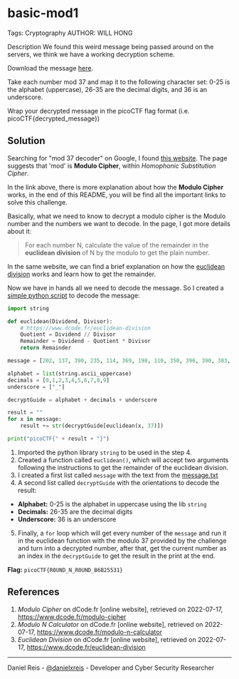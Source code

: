 # basic-mod1
Tags: Cryptography
AUTHOR: WILL HONG

Description
We found this weird message being passed around on the servers, we think we have a working decryption scheme.

Download the message [here](message.txt).

Take each number mod 37 and map it to the following character set: 0-25 is the alphabet (uppercase), 26-35 are the decimal digits, and 36 is an underscore.

Wrap your decrypted message in the picoCTF flag format (i.e. picoCTF{decrypted_message})

## Solution

Searching for "mod 37 decoder" on Google, I found [this website](https://www.dcode.fr/modulo-cipher). The page suggests that 'mod' is **Modulo Cipher**, within *Homophonic Substitution Cipher*. 

In the link above, there is more explanation about how the **Modulo Cipher** works, in the end of this README, you will be find all the important links to solve this challenge.

Basically, what we need to know to decrypt a modulo cipher is the Modulo number and the numbers we want to decode. In the page, I got more details about it:

> For each number N, calculate the value of the remainder in the **euclidean division** of N by the modulo to get the plain number.

In the same website, we can find a brief explanation on how the [euclidean division](https://www.dcode.fr/euclidean-division) works and learn how to get the remainder.

Now we have in hands all we need to decode the message. So I created a [simple python script](decode_euclidean.py) to decode the message:

```python
import string

def euclidean(Dividend, Divisor):
    # https://www.dcode.fr/euclidean-division
    Quotient = Dividend // Divisor
    Remainder = Dividend - Quotient * Divisor
    return Remainder

message = [202, 137, 390, 235, 114, 369, 198, 110, 350, 396, 390, 383, 225, 258, 38, 291, 75, 324, 401, 142, 288, 397]

alphabet = list(string.ascii_uppercase)
decimals = [0,1,2,3,4,5,6,7,8,9]
underscore = ["_"]

decryptGuide = alphabet + decimals + underscore

result = ""
for x in message:
    result += str(decryptGuide[euclidean(x, 37)])

print("picoCTF{" + result + "}")
```

1. Imported the python library ``string`` to be used in the step 4.
2. Created a function called ``euclidean()``, which will accept two arguments following the instructions to get the remainder of the euclidean division.
3. I created a first list called ``message`` with the text from the [message.txt](message.txt)
4. A second list called ``decryptGuide`` with the orientations to decode the result: 

- **Alphabet:** 0-25 is the alphabet in uppercase using the lib ``string``
- **Decimals:** 26-35 are the decimal digits
- **Underscore:** 36 is an underscore

5. Finally, a ``for`` loop which will get every number of the ``message`` and run it in the euclidean function with the modulo 37 provided by the challenge and turn into a decrypted number, after that, get the current number as an index in the ``decryptGuide`` to get the result in the print at the end.

**Flag:** ``picoCTF{R0UND_N_R0UND_B6B25531}``

## References

1. *Modulo Cipher* on dCode.fr [online website], retrieved on 2022-07-17, https://www.dcode.fr/modulo-cipher
2. *Modulo N Calculator* on dCode.fr [online website], retrieved on 2022-07-17, https://www.dcode.fr/modulo-n-calculator
3. *Euclidean Division* on dCode.fr [online website], retrieved on 2022-07-17, https://www.dcode.fr/euclidean-division


---
Daniel Reis - [@danielxreis](https://twitter.com/DanielXReis) - Developer and Cyber Security Researcher